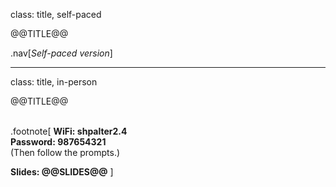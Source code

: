 class: title, self-paced

@@TITLE@@

.nav[*Self-paced version*]

---

class: title, in-person

@@TITLE@@<br/></br>

.footnote[
**WiFi: shpalter2.4**<br/>
**Password: 987654321**<br/>
(Then follow the prompts.)

**Slides: @@SLIDES@@**
]
